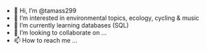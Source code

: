 - 👋 Hi, I’m @tamass299
- 👀 I’m interested in environmental topics, ecology, cycling & music
- 🌱 I’m currently learning databases (SQL)
- 💞️ I’m looking to collaborate on ...
- 📫 How to reach me ...

<!---
tamass299/tamass299 is a ✨ special ✨ repository because its `README.md` (this file) appears on your GitHub profile.
You can click the Preview link to take a look at your changes.
--->
